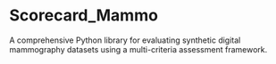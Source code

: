 # Scorecard_Mammo
A comprehensive Python library for evaluating synthetic digital mammography datasets using a multi-criteria assessment framework. 
